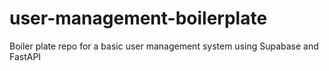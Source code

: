 # user-management-boilerplate
Boiler plate repo for a basic user management system using Supabase and FastAPI
